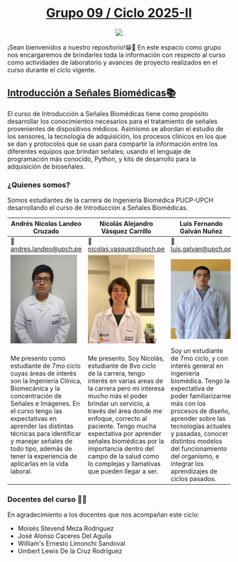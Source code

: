 <h1 align="center"><ins>Grupo 09 / Ciclo 2025-II </ins></h1>

<p align="center">
  <img src="Otros/2016-07-29-myo-emg_thumb.gif"/>
</p>

¡Sean bienvenidos a nuestro repositorio!😁🙌 En este espacio como grupo nos encargaremos de brindarles toda la información con respecto al curso como actividades de laboratorio y avances de proyecto realizados en el curso durante el ciclo vigente.

## <ins>Introducción a Señales Biomédicas📚</ins> 

El curso de Introducción a Señales Biomédicas tiene como propósito desarrollar los conocimientos necesarios para el tratamiento de señales provenientes de dispositivos médicos. Asimismo se abordan el estudio de los sensores, la tecnología de adquisición, los procesos clínicos en los que se dan y protocolos que se usan para compartir la información entre los diferentes equipos que brindan señales; usando el lenguaje de programación más conocido, Python, y kits de desarrollo para la adquisición de bioseñales.

### ¿Quienes somos?
Somos estudiantes de la carrera de Ingeniería Biomédica PUCP-UPCH desarrollando el curso de Introducción a Señales Biomédicas.

| Andrés Nicolas Landeo Cruzado  | Nicolás Alejandro Vásquez Carrillo | Luis Fernando Galván Nuñez | 
|-------|----------|----------|  
| 📧 andres.landeo@upch.pe | 📧 nicolas.vasquez@upch.pe | 📧 luis.galvan@upch.pe |  
| <img src="Otros/Andres.jpg" width='150' height='200'/> | <img src="Otros/pfp.jpg" width='150' height='200'>/| <img src="Otros/Luis.jpeg" width='150' height='180'/> |
| Me presento como estudiante de 7mo ciclo cuyas áreas de interés son la Ingeniería Clínica, Biomecánica y la concentración de Señales e Imágenes. En el curso tengo las expectativas en aprender las distintas técnicas para identificar y manejar señales de todo tipo, además de tener la experiencia de aplicarlas en la vida laboral. | Me presento. Soy Nicolás, estudiante de 8vo ciclo de la carrera, tengo interés en varias areas de la carrera pero mi interesa mucho más el poder brindar un servicio, a través del área donde me enfoque, correcto al paciente. Tengo mucha expectativa por aprender señales biomédicas por la importancia dentro del campo de la salud como lo complejas y llamativas que pueden llegar a ser.  | Soy un estudiante de 7mo ciclo, y con interés general en ingeniería biomédica. Tengo la expectativa de poder familiarizarme más con los procesos de diseño, aprender sobre las tecnologías actuales y pasadas, conocer distintos modelos del funcionamiento del organismo, e integrar los aprendizajes de ciclos pasados. | 

### Docentes del curso 🧑‍🏫
En agradecimiento a los docentes que nos acompañan este ciclo: 
- Moisés Stevend Meza Rodriguez
- José Alonso Caceres Del Aguila
- William's Ernesto Limonchi Sandoval
- Umbert Lewis De la Cruz Rodriguez


